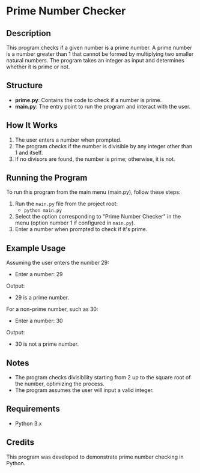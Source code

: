 # Prime Number Checker

## Description

This program checks if a given number is a prime number. A prime number is a number greater than 1 that cannot be formed by multiplying two smaller natural numbers. The program takes an integer as input and determines whether it is prime or not.

## Structure

- **prime.py**: Contains the code to check if a number is prime.
- **main.py**: The entry point to run the program and interact with the user.

## How It Works

1. The user enters a number when prompted.
2. The program checks if the number is divisible by any integer other than 1 and itself.
3. If no divisors are found, the number is prime; otherwise, it is not.

## Running the Program

To run this program from the main menu (main.py), follow these steps:
1. Run the `main.py` file from the project root:
   - `python main.py`
2. Select the option corresponding to "Prime Number Checker" in the menu (option number 1 if configured in `main.py`).
3. Enter a number when prompted to check if it's prime.

## Example Usage

Assuming the user enters the number 29:

- Enter a number: 29

Output:
- 29 is a prime number.

For a non-prime number, such as 30:

- Enter a number: 30

Output:
- 30 is not a prime number.

## Notes
- The program checks divisibility starting from 2 up to the square root of the number, optimizing the process.
- The program assumes the user will input a valid integer.

## Requirements
- Python 3.x

## Credits
This program was developed to demonstrate prime number checking in Python.
